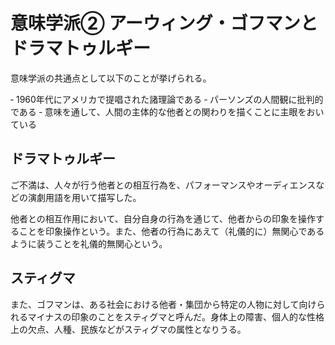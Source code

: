 # 意味学派② アーウィング・ゴフマンとドラマトゥルギー

意味学派の共通点として以下のことが挙げられる。

‐ 1960年代にアメリカで提唱された諸理論である
‐ パーソンズの人間観に批判的である
‐ 意味を通して、人間の主体的な他者との関わりを描くことに主眼をおいている

## ドラマトゥルギー

ご不満は、人々が行う他者との相互行為を、パフォーマンスやオーディエンスなどの演劇用語を用いて描写した。

他者との相互作用において、自分自身の行為を通じて、他者からの印象を操作することを印象操作という。また、他者の行為にあえて（礼儀的に）無関心であるように装うことを礼儀的無関心という。

## スティグマ

また、ゴフマンは、ある社会における他者・集団から特定の人物に対して向けられるマイナスの印象のことをスティグマと呼んだ。身体上の障害、個人的な性格上の欠点、人種、民族などがスティグマの属性となりうる。
